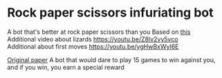 # Rock paper scissors infuriating bot

A bot that's better at rock paper scissors than you
Based on [this](https://youtu.be/rudzYPHuewc)  
Additional video about lizards https://youtu.be/Z8lv2vy5vco  
Additional about first moves https://youtu.be/ygHwBxWyI6E

[Original paper](<[attachments\rockPaperScissorsPaper.pdf](https://github.com/Glaas/RadWebTest/blob/master/attachments/rockPaperScissorsPaper.pdf)>)
A bot that would dare to play 15 games to win against you, and if you win, you earn a special reward
